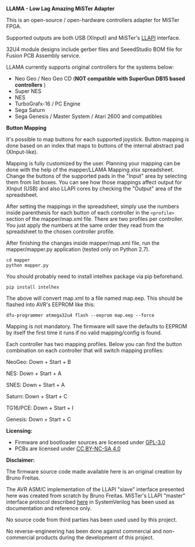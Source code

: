 **LLAMA - Low Lag Amazing MiSTer Adapter**

This is an open-source / open-hardware controllers adapter for MiSTer FPGA.

Supported outputs are both USB (XInput) and MiSTer's [LLAPI](https://github.com/Kitrinx/LLAPI/blob/master/LLIO.sv) interface.

32U4 module designs include gerber files and SeeedStudio BOM file for Fusion
PCB Assembly service.

LLAMA currently supports original controllers for the systems below:

- Neo Geo / Neo Geo CD (**NOT compatible with SuperGun DB15 based controllers** )
- Super NES
- NES
- TurboGrafx-16 / PC Engine
- Sega Saturn
- Sega Genesis / Master System / Atari 2600 and compatibles

**Button Mapping**

It's possible to map buttons for each supported joystick. Button mapping is done
based on an index that maps to buttons of the internal abstract pad 
(XInput-like).

Mapping is fully customized by the user. Planning your mapping can be done with
the help of the mapper/LLAMA Mapping.xlsx spreadsheet. Change the buttons of
the supported pads in the "Input" area by selecting them from list boxes. You
can see how those mappings affect output for XInput (USB) and also LLAPI cores
by checking the "Output" area of the spreadsheet.

After setting the mappings in the spreadsheet, simply use the numbers inside
parenthesis for each button of each controller in the ```<profile>``` section of
the mapper/map.xml file. There are two profiles per controller. You just
apply the numbers at the same order they read from the spreadsheet to the
chosen controller profile.

After finishing the changes inside mapper/map.xml file, run the 
mapper/mapper.py application (tested only on Python 2.7). 

```
cd mapper
python mapper.py
```

You should probably
need to install intelhex package via pip beforehand.

```pip install intelhex```

The above will convert map.xml to a file named map.eep. This should be 
flashed into AVR's EEPROM like this:

```dfu-programmer atmega32u4 flash --eeprom map.eep --force```

Mapping is not mandatory. The firmware will save the defaults to EEPROM by
itself the first time it runs if no valid mapping/config is found.

Each controller has two mapping profiles. Below you can find the button
combination on each controller that will switch mapping profiles:

NeoGeo: Down + Start + B

NES: Down + Start + A

SNES: Down + Start + A

Saturn: Down + Start + C

TG16/PCE: Down + Start + I

Genesis: Down + Start + C

**Licensing:**

- Firmware and bootloader sources are licensed under [GPL-3.0](LICENSE)
- PCBs are licensed under [CC BY-NC-SA 4.0](pcb/LICENSE.txt)

**Disclaimer:**

The firmware source code made available here is an original creation by Bruno 
Freitas. 

The AVR ASM/C implementation of the LLAPI "slave" interface presented here
was created from scratch by Bruno Freitas. MiSTer's LLAPI "master" interface
protocol described [here](https://github.com/Kitrinx/LLAPI/blob/master/LLIO.sv) 
in SystemVerilog has been used as documentation and reference only.

No source code from third parties has been used used by this project.

No reverse-engineering has been done against commercial and non-commercial
products during the development of this project.
